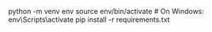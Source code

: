 python -m venv env
source env/bin/activate  # On Windows: env\Scripts\activate
pip install -r requirements.txt
